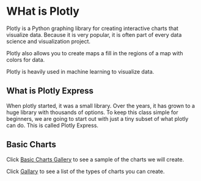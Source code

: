 # WHat is Plotly

Plotly is a Python graphing library for creating interactive charts that visualize data.  Because it is very popular, it is often part of every data science and visualization project.

Plotly also allows you to create maps a fill in the regions of a map with colors for data.

Plotly is heavily used in machine learning to visualize data.

## What is Plotly Express

When plotly started, it was a small library.  Over the years, it has grown to a huge library with thousands of options.  To keep this class simple for beginners, we are going to start out with just a tiny subset of what plotly can do.  This is called Plotly Express.

## Basic Charts

Click [Basic Charts Gallery](https://plotly.com/python/basic-charts) to see a sample of the charts we will create.

Click [Gallary](https://plotly.com/python/) to see a list of the types of charts you can create.

